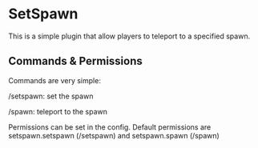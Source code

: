 # SetSpawn
This is a simple plugin that allow players to teleport to a specified spawn.


## Commands & Permissions
Commands are very simple:



/setspawn: set the spawn

/spawn: teleport to the spawn


Permissions can be set in the config. Default permissions are setspawn.setspawn (/setspawn) and setspawn.spawn (/spawn)
